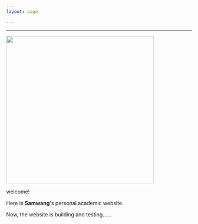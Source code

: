 ```yaml
---
layout: page

---
```


___________



<img src="https://hellotosamwang.github.io/samwang_old.jpg" class="floatpic" width="400" height="400">

<p>welcome!<br>

Here is **Samwang**'s personal academic website.<br>

Now, the website is building and testing......</p>
